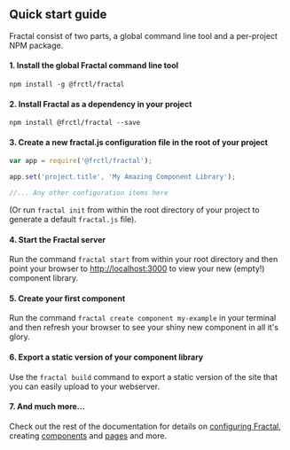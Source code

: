 ## Quick start guide

Fractal consist of two parts, a global command line tool and a per-project NPM package.

#### 1. Install the global Fractal command line tool

`npm install -g @frctl/fractal`

#### 2. Install Fractal as a dependency in your project

`npm install @frctl/fractal --save`

#### 3. Create a new fractal.js configuration file in the root of your project

```js
var app = require('@frctl/fractal');

app.set('project.title', 'My Amazing Component Library');

//... Any other configuration items here

```

(Or run `fractal init` from within the root directory of your project to generate a default `fractal.js` file).

#### 4. Start the Fractal server

Run the command `fractal start` from within your root directory and then point your browser to [http://localhost:3000](http://localhost:3000) to view your new (empty!) component library.

#### 5. Create your first component

Run the command `fractal create component my-example` in your terminal and then refresh your browser to see your shiny new component in all it's glory.

#### 6. Export a static version of your component library

Use the `fractal build` command to export a static version of the site that you can easily upload to your webserver.

#### 7. And much more...

Check out the rest of the documentation for details on [configuring Fractal](/docs/configuration.md), creating [components](/docs/components/overview.md) and [pages](/docs/pages/overview.md) and more.
